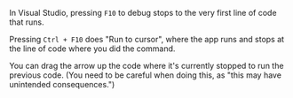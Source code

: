 In Visual Studio, pressing `F10` to debug stops to the very first line of code that runs.

Pressing `Ctrl + F10` does "Run to cursor", where the app runs and stops at the line of code where you did the command.

You can drag the arrow up the code where it's currently stopped to run the previous code. (You need to be careful when doing this, as "this may have unintended consequences.")